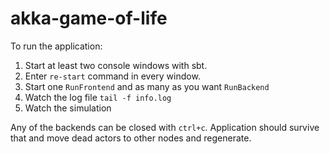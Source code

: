 # akka-game-of-life

To run the application:

1. Start at least two console windows with sbt.
2. Enter `re-start` command in every window.
3. Start one `RunFrontend` and as many as you want `RunBackend`
4. Watch the log file `tail -f info.log`
5. Watch the simulation

Any of the backends can be closed with `ctrl+c`. Application should survive that and move dead actors to other nodes and regenerate.
